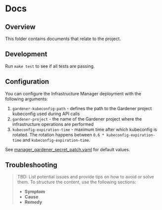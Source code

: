 # Docs

## Overview

This folder contains documents that relate to the project.

## Development

Run `make test` to see if all tests are passing. 

## Configuration

You can configure the Infrastructure Manager deployment with the following arguments:
1. `gardener-kubeconfig-path` - defines the path to the Gardener project kubeconfig used during API calls
2. `gardener-project` - the name of the Gardener project where the infrastructure operations are performed
3. `kubeconfig-expiration-time` - maximum time after which kubeconfig is rotated. The rotation happens between `0.6 * kubeconfig-expiration-time` and `kubeconfig-expiration-time`. 

See [manager_gardener_secret_patch.yaml](../config/default/manager_gardener_secret_patch.yaml) for default values.

## Troubleshooting

> TBD: List potential issues and provide tips on how to avoid or solve them. To structure the content, use the following sections:
>
> - **Symptom**
> - **Cause**
> - **Remedy**
